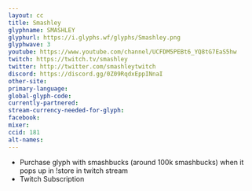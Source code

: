 ```yaml
---
layout: cc
title: Smashley
glyphname: SMASHLEY
glyphurl: https://i.glyphs.wf/glyphs/Smashley.png
glyphwave: 3
youtube: https://www.youtube.com/channel/UCFDM5PEBt6_YQ8tG7EaS5hw
twitch: https://twitch.tv/smashley
twitter: http://twitter.com/smashleytwitch
discord: https://discord.gg/0Z09RqdxEppINnaI
other-site: 
primary-language: 
global-glyph-code: 
currently-partnered: 
stream-currency-needed-for-glyph: 
facebook: 
mixer: 
ccid: 181
alt-names: 
---
```

* Purchase glyph with smashbucks (around 100k smashbucks) when it pops up in !store in twitch stream
* Twitch Subscription
